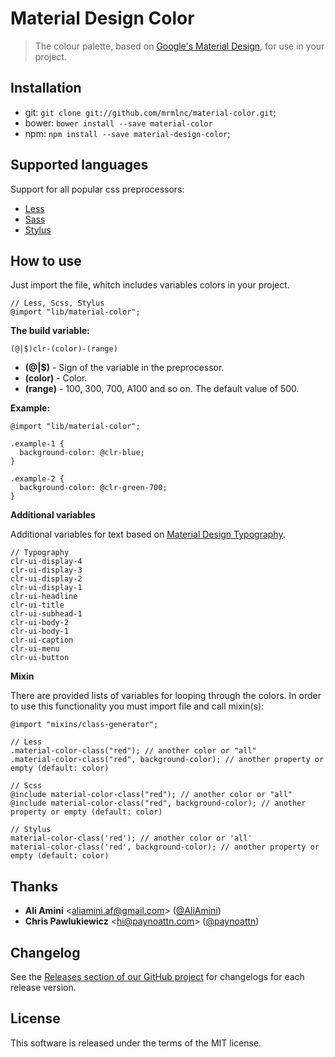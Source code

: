 # Material Design Color

> The colour palette, based on [Google's Material Design](http://www.google.com/design/spec/style/color.html), for use in your project.

## Installation

  * git: `git clone git://github.com/mrmlnc/material-color.git`;
  * bower: `bower install --save material-color`
  * npm: `npm install --save material-design-color`;

## Supported languages

Support for all popular css preprocessors:

  * [Less](http://lesscss.org/)
  * [Sass](http://sass-lang.com/)
  * [Stylus](http://learnboost.github.io/stylus/)

## How to use

Just import the file, whitch includes variables colors in your project.

```less
// Less, Scss, Stylus
@import "lib/material-color";
```

**The build variable:**

`(@|$)clr-(color)-(range)`

  * **(@|$)** - Sign of the variable in the preprocessor.
  * **(color)** - Color.
  * **(range)** - 100, 300, 700, A100 and so on. The default value of 500.

**Example:**

```less
@import "lib/material-color";

.example-1 {
  background-color: @clr-blue;
}

.example-2 {
  background-color: @clr-green-700;
}
```

**Additional variables**

Additional variables for text based on [Material Design Typography](http://www.google.com/design/spec/style/typography.html).

```
// Typography
clr-ui-display-4
clr-ui-display-3
clr-ui-display-2
clr-ui-display-1
clr-ui-headline
clr-ui-title
clr-ui-subhead-1
clr-ui-body-2
clr-ui-body-1
clr-ui-caption
clr-ui-menu
clr-ui-button
```

**Mixin**

There are provided lists of variables for looping through the colors. In order to use this functionality you must import file and call mixin(s):

```less
@import "mixins/class-generator";

// Less
.material-color-class("red"); // another color or "all"
.material-color-class("red", background-color); // another property or empty (default: color)

// Scss
@include material-color-class("red"); // another color or "all"
@include material-color-class("red", background-color); // another property or empty (default: color)

// Stylus
material-color-class('red'); // another color or 'all'
material-color-class('red', background-color); // another property or empty (default: color)
```

## Thanks

  * **Ali Amini** &lt;aliamini.af@gmail.com&gt; ([@AliAmini](https://github.com/AliAmini))
  * **Chris Pawlukiewicz** &lt;hi@paynoattn.com&gt; ([@paynoattn](https://github.com/paynoattn))

## Changelog

See the [Releases section of our GitHub project](https://github.com/mrmlnc/material-color/releases) for changelogs for each release version.

## License

This software is released under the terms of the MIT license.
